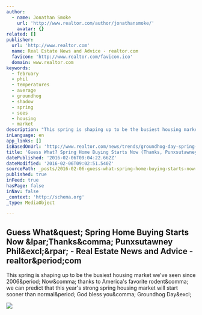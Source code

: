 ```yaml
---
author:
  - name: Jonathan Smoke
    url: 'http://www.realtor.com/author/jonathansmoke/'
    avatar: {}
related: []
publisher:
  url: 'http://www.realtor.com'
  name: Real Estate News and Advice - realtor.com
  favicon: 'http://www.realtor.com/favicon.ico'
  domain: www.realtor.com
keywords:
  - february
  - phil
  - temperatures
  - average
  - groundhog
  - shadow
  - spring
  - sees
  - housing
  - market
description: "This spring is shaping up to be the busiest housing market we've seen since 2006. Now, thanks to America's favorite rodent, we can predict that this year's strong spring housing market will start sooner than normal. God bless you, Groundhog Day!"
inLanguage: en
app_links: []
isBasedOnUrl: 'http://www.realtor.com/news/trends/groundhog-day-spring-houding-market-2016/'
title: 'Guess What? Spring Home Buying Starts Now (Thanks, Punxsutawney Phil!) - Real Estate News and Advice - realtor.com'
datePublished: '2016-02-06T09:04:22.662Z'
dateModified: '2016-02-06T09:02:51.540Z'
sourcePath: _posts/2016-02-06-guess-what-spring-home-buying-starts-now-thanks-punxsutaw.md
published: true
inFeed: true
hasPage: false
inNav: false
_context: 'http://schema.org'
_type: MediaObject

---
```

<article style=""><h1>Guess What&amp;quest; Spring Home Buying Starts Now &amp;lpar;Thanks&amp;comma; Punxsutawney Phil&amp;excl;&amp;rpar; - Real Estate News and Advice - realtor&amp;period;com</h1><p>This spring is shaping up to be the busiest housing market we've seen since 2006&amp;period; Now&amp;comma; thanks to America's favorite rodent&amp;comma; we can predict that this year's strong spring housing market will start sooner than normal&amp;period; God bless you&amp;comma; Groundhog Day&amp;excl;</p><img src="http://rdcnewscdn.realtor.com/wp-content/uploads/2016/02/groundhog-day.jpg" /></article>